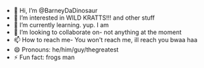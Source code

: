 - 👋 Hi, I’m @BarneyDaDinosaur
- 👀 I’m interested in WILD KRATTS!!! and other stuff
- 🌱 I’m currently learning. yup. I am
- 💞️ I’m looking to collaborate on- not anything at the moment
- 📫 How to reach me- You won't reach me, ill reach you bwaa haa
- 😄 Pronouns: he/him/guy/thegreatest
- ⚡ Fun fact: frogs man

<!---
BarneyDaDinosaur/BarneyDaDinosaur is a ✨ special ✨ repository because its `README.md` (this file) appears on your GitHub profile.
You can click the Preview link to take a look at your changes.
--->
